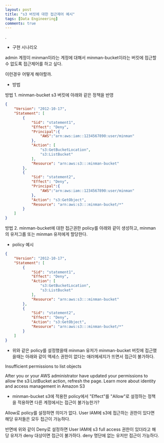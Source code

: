 ```yaml
---
layout: post
title: "s3 버킷에 대한 접근제어 예시"
tags: [Data Engineering]
comments: true
---
```


.

- 구현 시나리오

admin 계정이 minman이라는 계정에 대해서 minman-bucket이라는 버킷에 접근할 수 없도록 접근제어를 하고 싶다. 

이런경우 어떻게 해야할까.

- 방법

방법 1. minman-bucket s3 버킷에 아래와 같은 정책을 반영


```json
{
    "Version": "2012-10-17",
    "Statement": [
        {
            "Sid": "statement1",
            "Effect": "Deny",
            "Principal":{
                "AWS":"arn:aws:iam::1234567890:user/minman"
            },
            "Action": [
                "s3:GetBucketLocation",
                "s3:ListBucket"
            ],
            "Resource": "arn:aws:s3:::minman-bucket"
        },
        {
            "Sid": "statement2",
            "Effect": "Deny",
            "Principal":{
                "AWS":"arn:aws:iam::1234567890:user/minman"
            },
            "Action": "s3:GetObject",
            "Resource": "arn:aws:s3:::minman-bucket/*"
        }
    ]
}
```

방법 2. minman-bucket에 대한 접근권한 policy를 아래와 같이 생성하고, minman의 유저그룹 또는 minman 유저에게 할당한다.



- policy 예시


```json
{
    "Version": "2012-10-17",
    "Statement": [
        {
            "Sid": "statement1",
            "Effect": "Deny",
            "Action": [
                "s3:GetBucketLocation",
                "s3:ListBucket"
            ],
            "Resource": "arn:aws:s3:::minman-bucket"
        },
        {
            "Sid": "statement2",
            "Effect": "Deny",
            "Action": "s3:GetObject",
            "Resource": "arn:aws:s3:::minman-bucket/*"
        }
    ]
}
```

- 위와 같은 policy를 설정했을때 minman 유저가 minman-bucket 버킷에 접근했을때는 아래와 같이 액세스 권한이 없다는 애러메세지가 뜨면서 접근이 불가하다.

Insufficient permissions to list objects

After you or your AWS administrator have updated your permissions to allow the s3:ListBucket action, refresh the page. Learn more about identity and access management in Amazon S3


- minman-bucket s3에 적용한 policy에서 "Effect"를 "Allow"로 설정하는 정책을 적용하면 다른 계정에서는 접근이 불가능한가?

Allow로 policy를 설정하면 의미가 없다. User IAM에 s3에 접근하는 권한이 있다면 해당 유저들은 모두 접근이 가능하다.

반면에 위와 같이 Deny로 설정하면 User IAM에 s3 full access 권한이 있더라고 해당 유저가 deny 대상이면 접근이 불가하다. deny 명단에 없는 유저만 접근이 가능하다.
